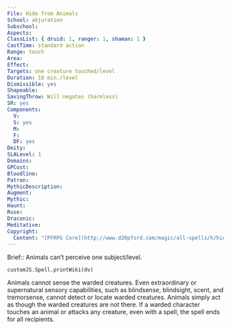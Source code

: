 ```yaml
---
File: Hide from Animals
School: abjuration
Subschool: 
Aspects: 
ClassList: { druid: 1, ranger: 1, shaman: 1 }
CastTime: standard action
Range: touch
Area: 
Effect: 
Targets: one creature touched/level
Duration: 10 min./level
Dismissible: yes
Shapeable: 
SavingThrow: Will negates (harmless)
SR: yes
Components:
  V: 
  S: yes
  M: 
  F: 
  DF: yes
Deity: 
SLALevel: 1
Domains: 
GPCost: 
Bloodline: 
Patron: 
MythicDescription: 
Augment: 
Mythic: 
Haunt: 
Ruse: 
Draconic: 
Meditative: 
Copyright:
  Content: "[PFRPG Core](http://www.d20pfsrd.com/magic/all-spells/h/hide-from-animals)"
---
```

Brief:: Animals can’t perceive one subject/level.

```dataviewjs
customJS.Spell.printWiki(dv)
```

Animals cannot sense the warded creatures. Even extraordinary or supernatural sensory capabilities, such as blindsense, blindsight, scent, and tremorsense, cannot detect or locate warded creatures.  Animals simply act as though the warded creatures are not there.  If a warded character touches an animal or attacks any creature, even with a spell, the spell ends for all recipients.
